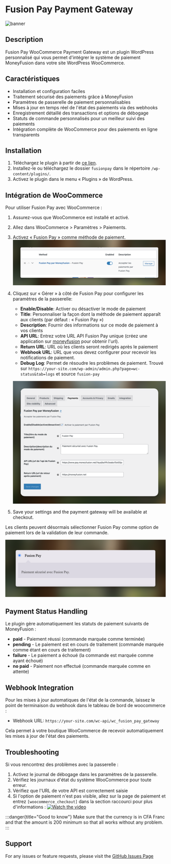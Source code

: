 # Fusion Pay Payment Gateway

![banner](https://raw.githubusercontent.com/Yaya12085/wp-fusionpay/refs/heads/main/assets/banner.png)

## Description

Fusion Pay WooCommerce Payment Gateway est un plugin WordPress personnalisé qui vous permet d'intégrer le système de paiement MoneyFusion dans votre site WordPress WooCommerce.

## Caractéristiques

- Installation et configuration faciles
- Traitement sécurisé des paiements grâce à MoneyFusion
- Paramètres de passerelle de paiement personnalisables
- Mises à jour en temps réel de l'état des paiements via des webhooks
- Enregistrement détaillé des transactions et options de débogage
- Statuts de commande personnalisés pour un meilleur suivi des paiements
- Intégration complète de WooCommerce pour des paiements en ligne transparents

## Installation

1. Téléchargez le plugin à partir de [ce lien](https://docs.moneyfusion.net/fusionpay.zip).
2. Installez-le ou téléchargez le dossier `fusionpay` dans le répertoire `/wp-content/plugins/`.
3. Activez le plugin dans le menu « Plugins » de WordPress.

## Intégration de WooCommerce

Pour utiliser Fusion Pay avec WooCommerce :

1. Assurez-vous que WooCommerce est installé et activé.
2. Allez dans WooCommerce > Paramètres > Paiements.
3. Activez « Fusion Pay » comme méthode de paiement.
   ![woocommerce-fusionpay-activation](https://raw.githubusercontent.com/Yaya12085/wp-fusionpay/refs/heads/main/assets/woo-activation.png)

4. Cliquez sur « Gérer » à côté de Fusion Pay pour configurer les paramètres de la passerelle:

   - **Enable/Disable**: Activer ou désactiver le mode de paiement
   - **Title**: Personnaliser la façon dont la méthode de paiement apparaît aux clients (par défaut : « Fusion Pay »)
   - **Description**: Fournir des informations sur ce mode de paiement à vos clients
   - **API URL**: Entrez votre URL API Fusion Pay unique (créez une application sur [moneyfusion](https://moneyfusion.net/dashboard/fusionpay) pour obtenir l'url).
   - **Return URL**: URL où les clients seront redirigés après le paiement
   - **Webhook URL**: URL que vous devez configurer pour recevoir les notifications de paiement.
   - **Debug Log**: Permet de résoudre les problèmes de paiement. Trouvé sur `https://your-site.com/wp-admin/admin.php?page=wc-status&tab=logs` et source `fusion-pay`

   ![form](https://raw.githubusercontent.com/Yaya12085/wp-fusionpay/refs/heads/main/assets/screenshot-3.png)

5. Save your settings and the payment gateway will be available at checkout.

Les clients peuvent désormais sélectionner Fusion Pay comme option de paiement lors de la validation de leur commande.

![form](https://raw.githubusercontent.com/Yaya12085/wp-fusionpay/refs/heads/main/assets/screenshot-4.png)

## Payment Status Handling

Le plugin gère automatiquement les statuts de paiement suivants de MoneyFusion :

- **paid** - Paiement réussi (commande marquée comme terminée)
- **pending** - Le paiement est en cours de traitement (commande marquée comme étant en cours de traitement)
- **failure** - Le paiement a échoué (la commande est marquée comme ayant échoué)
- **no paid** - Paiement non effectué (commande marquée comme en attente)

## Webhook Integration

Pour les mises à jour automatiques de l'état de la commande, laissez le point de terminaison du webhook dans le tableau de bord de woocommerce :

- Webhook URL: `https://your-site.com/wc-api/wc_fusion_pay_gateway`

Cela permet à votre boutique WooCommerce de recevoir automatiquement les mises à jour de l'état des paiements.

## Troubleshooting

Si vous rencontrez des problèmes avec la passerelle :

1. Activez le journal de débogage dans les paramètres de la passerelle.
2. Vérifiez les journaux d'état du système WooCommerce pour toute erreur.
3. Vérifiez que l'URL de votre API est correctement saisie
4. Si l'option de paiement n'est pas visible, allez sur la page de paiement et entrez `[woocommerce_checkout]` dans la section raccourci pour plus d'informations :
   [![Watch the video](https://img.youtube.com/vi/sfYauEEO7S0/0.jpg)](https://www.youtube.com/watch?v=sfYauEEO7S0)

:::danger{title="Good to know"}
Make sure that the currency is in CFA Franc and that the amount is 200 minimum so that all works without any problem.
:::

## Support

For any issues or feature requests, please visit the [GitHub Issues Page](https://github.com/Yaya12085/wp-fusionpay/issues)
